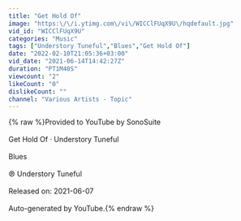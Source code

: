```yaml
---
title: "Get Hold Of"
image: "https:\/\/i.ytimg.com\/vi\/WICClFUqX9U\/hqdefault.jpg"
vid_id: "WICClFUqX9U"
categories: "Music"
tags: ["Understory Tuneful","Blues","Get Hold Of"]
date: "2022-02-10T21:05:36+03:00"
vid_date: "2021-06-14T14:42:27Z"
duration: "PT1M40S"
viewcount: "2"
likeCount: "0"
dislikeCount: ""
channel: "Various Artists - Topic"
---
```

{% raw %}Provided to YouTube by SonoSuite<br /><br />Get Hold Of · Understory Tuneful<br /><br />Blues<br /><br />℗ Understory Tuneful<br /><br />Released on: 2021-06-07<br /><br />Auto-generated by YouTube.{% endraw %}
